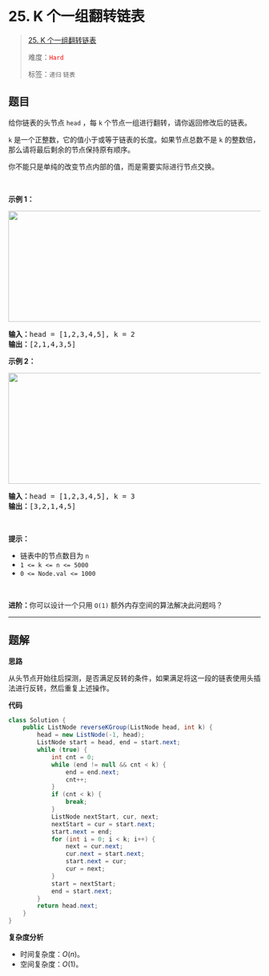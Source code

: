 # 25. K 个一组翻转链表

> [25. K 个一组翻转链表](https://leetcode.cn/problems/reverse-nodes-in-k-group/)
>
> 难度：<font color=red>`Hard`</font>
>
> 标签：`递归` `链表`

## 题目

<p>给你链表的头节点 <code>head</code> ，每&nbsp;<code>k</code><em>&nbsp;</em>个节点一组进行翻转，请你返回修改后的链表。</p>

<p><code>k</code> 是一个正整数，它的值小于或等于链表的长度。如果节点总数不是&nbsp;<code>k</code><em>&nbsp;</em>的整数倍，那么请将最后剩余的节点保持原有顺序。</p>

<p>你不能只是单纯的改变节点内部的值，而是需要实际进行节点交换。</p>

<p>&nbsp;</p>

<p><strong>示例 1：</strong></p>
<img alt="" src="https://assets.leetcode.com/uploads/2020/10/03/reverse_ex1.jpg" style="width: 542px; height: 222px;" />
<pre>
<strong>输入：</strong>head = [1,2,3,4,5], k = 2
<strong>输出：</strong>[2,1,4,3,5]
</pre>

<p><strong>示例 2：</strong></p>

<p><img alt="" src="https://assets.leetcode.com/uploads/2020/10/03/reverse_ex2.jpg" style="width: 542px; height: 222px;" /></p>

<pre>
<strong>输入：</strong>head = [1,2,3,4,5], k = 3
<strong>输出：</strong>[3,2,1,4,5]
</pre>

<p>&nbsp;</p>
<strong>提示：</strong>

<ul>
	<li>链表中的节点数目为 <code>n</code></li>
	<li><code>1 &lt;= k &lt;= n &lt;= 5000</code></li>
	<li><code>0 &lt;= Node.val &lt;= 1000</code></li>
</ul>

<p>&nbsp;</p>

<p><strong>进阶：</strong>你可以设计一个只用 <code>O(1)</code> 额外内存空间的算法解决此问题吗？</p>

<ul>
</ul>


--------------------

## 题解

**思路**

从头节点开始往后探测，是否满足反转的条件，如果满足将这一段的链表使用头插法进行反转，然后重复上述操作。

**代码**

```java
class Solution {
    public ListNode reverseKGroup(ListNode head, int k) {
        head = new ListNode(-1, head);
        ListNode start = head, end = start.next;
        while (true) {
            int cnt = 0;
            while (end != null && cnt < k) {
                end = end.next;
                cnt++;
            }
            if (cnt < k) {
                break;
            }
            ListNode nextStart, cur, next;
            nextStart = cur = start.next;
            start.next = end;
            for (int i = 0; i < k; i++) {
                next = cur.next;
                cur.next = start.next;
                start.next = cur;
                cur = next;
            }
            start = nextStart;
            end = start.next;
        }
        return head.next;
    }
}
```

**复杂度分析**

- 时间复杂度：$O(n)$。
- 空间复杂度：$O(1)$。
